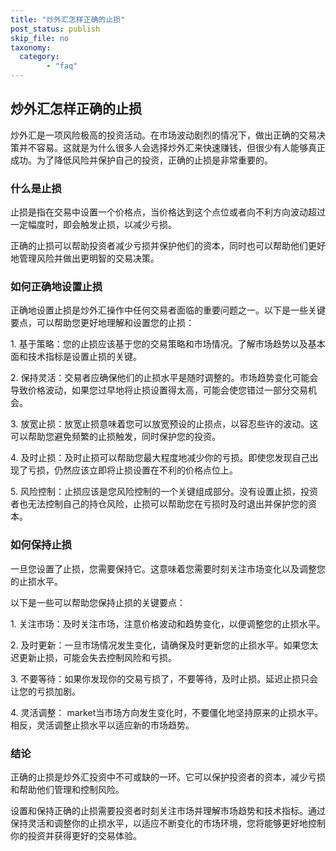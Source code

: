 ```yaml
---
title: "炒外汇怎样正确的止损"
post_status: publish
skip_file: no
taxonomy:
  category:
        - "faq"
---
```


## 炒外汇怎样正确的止损

炒外汇是一项风险极高的投资活动。在市场波动剧烈的情况下，做出正确的交易决策并不容易。这就是为什么很多人会选择炒外汇来快速赚钱，但很少有人能够真正成功。为了降低风险并保护自己的投资，正确的止损是非常重要的。

### 什么是止损

止损是指在交易中设置一个价格点，当价格达到这个点位或者向不利方向波动超过一定幅度时，即会触发止损，以减少亏损。

正确的止损可以帮助投资者减少亏损并保护他们的资本，同时也可以帮助他们更好地管理风险并做出更明智的交易决策。

### 如何正确地设置止损

正确地设置止损是炒外汇操作中任何交易者面临的重要问题之一。以下是一些关键要点，可以帮助您更好地理解和设置您的止损：

1\. 基于策略：您的止损应该基于您的交易策略和市场情况。了解市场趋势以及基本面和技术指标是设置止损的关键。

2\. 保持灵活：交易者应确保他们的止损水平是随时调整的。市场趋势变化可能会导致价格波动，如果您过早地将止损设置得太高，可能会使您错过一部分交易机会。

3\. 放宽止损：放宽止损意味着您可以放宽预设的止损点，以容忍些许的波动。这可以帮助您避免频繁的止损触发，同时保护您的投资。

4\. 及时止损：及时止损可以帮助您最大程度地减少你的亏损。即使您发现自己出现了亏损，仍然应该立即将止损设置在不利的价格点位上。

5\. 风险控制：止损应该是您风险控制的一个关键组成部分。没有设置止损，投资者也无法控制自己的持仓风险，止损可以帮助您在亏损时及时退出并保护您的资本。

### 如何保持止损

一旦您设置了止损，您需要保持它。这意味着您需要时刻关注市场变化以及调整您的止损水平。

以下是一些可以帮助您保持止损的关键要点：

1\. 关注市场：及时关注市场，注意价格波动和趋势变化，以便调整您的止损水平。

2\. 及时更新：一旦市场情况发生变化，请确保及时更新您的止损水平。如果您太迟更新止损，可能会失去控制风险和亏损。

3\. 不要等待：如果你发现你的交易亏损了，不要等待，及时止损。延迟止损只会让您的亏损加剧。

4\. 灵活调整： market当市场方向发生变化时，不要僵化地坚持原来的止损水平。相反，灵活调整止损水平以适应新的市场趋势。

### 结论

正确的止损是炒外汇投资中不可或缺的一环。它可以保护投资者的资本，减少亏损和帮助他们管理和控制风险。

设置和保持正确的止损需要投资者时刻关注市场并理解市场趋势和技术指标。通过保持灵活和调整你的止损水平，以适应不断变化的市场环境，您将能够更好地控制你的投资并获得更好的交易体验。
